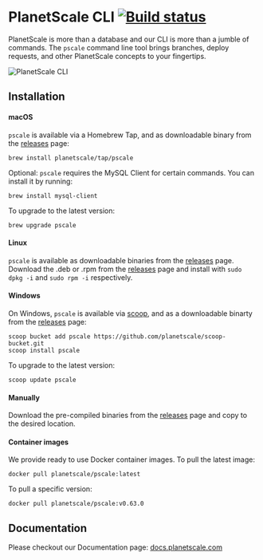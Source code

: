 # PlanetScale CLI [![Build status](https://badge.buildkite.com/cf225eb6ccc163b365267fd8172a6e5bd9baa7c8fcdd10c77c.svg?branch=main)](https://buildkite.com/planetscale/cli)

PlanetScale is more than a database and our CLI is more than a jumble of commands. The `pscale` command line tool brings branches, deploy requests, and other PlanetScale concepts to your fingertips.

![PlanetScale CLI](https://user-images.githubusercontent.com/155044/118568235-66c8e380-b745-11eb-8124-5a72e17f7f7b.png)


## Installation

#### macOS

`pscale` is available via a Homebrew Tap, and as downloadable binary from the [releases](https://github.com/planetscale/cli/releases/latest) page:

```
brew install planetscale/tap/pscale
```
Optional: `pscale` requires the MySQL Client for certain commands. You can install it by running:

```
brew install mysql-client
```

To upgrade to the latest version:

```
brew upgrade pscale
```

#### Linux

`pscale` is available as downloadable binaries from the [releases](https://github.com/planetscale/cli/releases/latest) page. Download the .deb or .rpm from the [releases](https://github.com/planetscale/cli/releases/latest) page and install with `sudo dpkg -i` and `sudo rpm -i` respectively.

#### Windows

On Windows, `pscale` is available via [scoop](https://scoop.sh/), and as a downloadable binarty from the [releases](https://github.com/planetscale/cli/releases/latest) page:

```
scoop bucket add pscale https://github.com/planetscale/scoop-bucket.git
scoop install pscale
```

To upgrade to the latest version:

```
scoop update pscale
```

#### Manually

Download the pre-compiled binaries from the [releases](https://github.com/planetscale/cli/releases/latest) page and copy to the desired location.


#### Container images 

We provide ready to use Docker container images.  To pull the latest image:

```
docker pull planetscale/pscale:latest
```

To pull a specific version:

```
docker pull planetscale/pscale:v0.63.0
```

## Documentation

Please checkout our Documentation page: [docs.planetscale.com](https://docs.planetscale.com/reference/planetscale-cli/)

